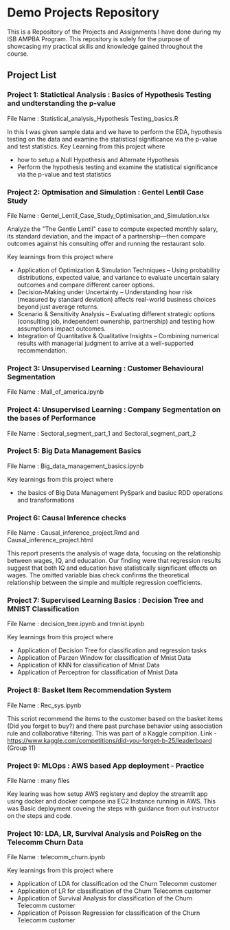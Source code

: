 # Demo Projects Repository 
This is a Repository of the Projects and Assignments I have done during my ISB AMPBA Program.
This repository is solely for the purpose of showcasing my practical skills and knowledge gained throughout the course.

## Project List

### Project 1: Statictical Analysis : Basics of Hypothesis Testing and undterstanding the p-value  
 File Name : Statistical_analysis_Hypothesis Testing_basics.R

 In this I was given sample data and we have to perform the EDA, hypothesis testing on the data and examine the statistical significance via the p-value and test statistics. Key Learning from this project where 
- how to setup a Null Hypothesis and Alternate Hypothesis 
- Perform the hypothesis testing and examine the statistical significance via the p-value and test statistics
 
### Project 2: Optmisation and Simulation : Gentel Lentil Case Study 
 File Name : Gentel_Lentil_Case_Study_Optimisation_and_Simulation.xlsx
 
 Analyze the "The Gentle Lentil" case to compute expected monthly salary, its standard deviation, and the impact of a partnership—then compare outcomes against his consulting offer and running the restaurant solo.

 Key learnings from this project where
- Application of Optimization & Simulation Techniques – Using probability distributions, expected value, and variance to evaluate uncertain salary outcomes and compare different career options.
- Decision-Making under Uncertainty – Understanding how risk (measured by standard deviation) affects real-world business choices beyond just average returns.
- Scenario & Sensitivity Analysis – Evaluating different strategic options (consulting job, independent ownership, partnership) and testing how assumptions impact outcomes.
- Integration of Quantitative & Qualitative Insights – Combining numerical results with managerial judgment to arrive at a well-supported recommendation.

### Project 3: Unsupervised Learning : Customer Behavioural Segmentation 
 File Name : Mall_of_america.ipynb


### Project 4: Unsupervised Learning : Company Segmentation on the bases of Performance
 File Name : Sectoral_segment_part_1 and Sectoral_segment_part_2

### Project 5: Big Data Management Basics
 File Name : Big_data_management_basics.ipynb

 Key learnings from this project where
- the basics of Big Data Management PySpark and basiuc RDD operations and transformations

### Project 6: Causal Inference checks
 File Name : Causal_inference_project.Rmd and Causal_inference_project.html

 This report presents the analysis of wage data, focusing on the relationship between wages, IQ, and education. Our finding were that regression results suggest that both IQ and education have statistically significant effects on wages. The omitted variable bias check confirms the theoretical relationship between the simple and multiple regression coefficients.

### Project 7: Supervised Learning Basics : Decision Tree and MNIST Classification
 File Name : decision_tree.ipynb and tmnist.ipynb

 Key learnings from this project where
- Application of Decision Tree for classification and regression tasks
- Application of Parzen Window for classification of Mnist Data
- Application of KNN for classification of Mnist Data
- Application of Perceptron for classification of Mnist Data

### Project 8: Basket Item Recommendation System
File Name : Rec_sys.ipynb

 This scriot recommend the items to the customer based on the basket items (Did you forget to buy?) and there past purchase behavior using association rule and collaborative filtering.
 This was part of a Kaggle compition. Link - https://www.kaggle.com/competitions/did-you-forget-b-25/leaderboard (Group 11)

### Project 9: MLOps : AWS based App deployment - Practice
File Name : many files

Key learing was how setup AWS registery and deploy the streamlit app using docker and docker compose ina EC2 Instance running in AWS. This was Basic deployment coveing the steps with guidance from out instructor on the steps and code. 

### Project 10: LDA, LR, Survival Analysis and PoisReg on the Telecomm Churn Data
File Name : telecomm_churn.ipynb

Key learnings from this project where
- Application of LDA for classification od the Churn Telecomm customer
- Application of LR for classification of the Churn Telecomm customer
- Application of Survival Analysis for classification of the Churn Telecomm customer
- Application of Poisson Regression for classification of the Churn Telecomm customer
